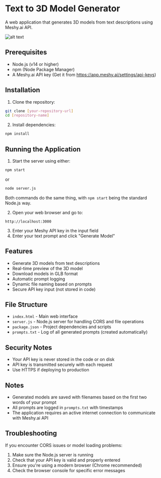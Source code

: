 # Text to 3D Model Generator

A web application that generates 3D models from text descriptions using Meshy.ai API.

![alt text](<WhatsApp Image 2025-01-11 at 13.59.46_8e2bf055.jpg>)

## Prerequisites

- Node.js (v14 or higher)
- npm (Node Package Manager)
- A Meshy.ai API key (Get it from https://app.meshy.ai/settings/api-keys)

## Installation

1. Clone the repository:
```bash
git clone [your-repository-url]
cd [repository-name]
```

2. Install dependencies:
```bash
npm install
```

## Running the Application

1. Start the server using either:
```bash
npm start
```
or
```bash
node server.js
```
Both commands do the same thing, with `npm start` being the standard Node.js way.

2. Open your web browser and go to:
```
http://localhost:3000
```

3. Enter your Meshy API key in the input field
4. Enter your text prompt and click "Generate Model"

## Features

- Generate 3D models from text descriptions
- Real-time preview of the 3D model
- Download models in GLB format
- Automatic prompt logging
- Dynamic file naming based on prompts
- Secure API key input (not stored in code)

## File Structure

- `index.html` - Main web interface
- `server.js` - Node.js server for handling CORS and file operations
- `package.json` - Project dependencies and scripts
- `prompts.txt` - Log of all generated prompts (created automatically)

## Security Notes

- Your API key is never stored in the code or on disk
- API key is transmitted securely with each request
- Use HTTPS if deploying to production

## Notes

- Generated models are saved with filenames based on the first two words of your prompt
- All prompts are logged in `prompts.txt` with timestamps
- The application requires an active internet connection to communicate with Meshy.ai API

## Troubleshooting

If you encounter CORS issues or model loading problems:
1. Make sure the Node.js server is running
2. Check that your API key is valid and properly entered
3. Ensure you're using a modern browser (Chrome recommended)
4. Check the browser console for specific error messages 